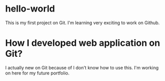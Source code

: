 # hello-world
This is my first project on Git. I'm learning very exciting to work on Github.
# How I developed web application on Git?
I actually new on Git because of I don't know how to use this. I'm working on here for my future portfolio.
